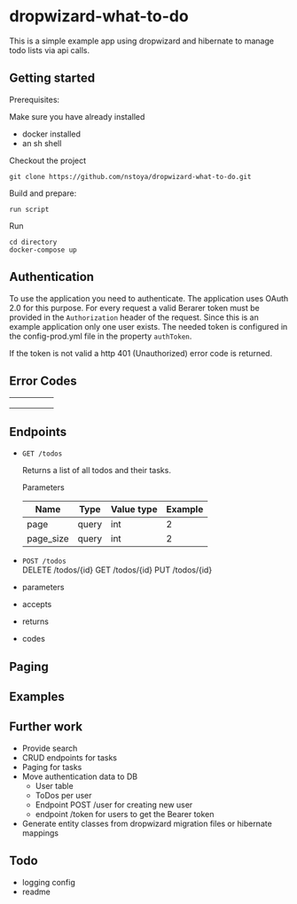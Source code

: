 # dropwizard-what-to-do
This is a simple example app using dropwizard and hibernate to manage todo lists via api calls. 

## Getting started

Prerequisites:

Make sure you have already installed

* docker installed
* an sh shell

Checkout the project
 
    git clone https://github.com/nstoya/dropwizard-what-to-do.git
    
Build and prepare:

    run script
    
Run

    cd directory
    docker-compose up
    
## Authentication

To use the application you need to authenticate. The application uses OAuth 2.0 for this purpose. For every request a valid
Berarer token must be provided in the `Authorization` header of the request. Since this is an example application only 
one user exists. The needed token is configured in the config-prod.yml file in the property `authToken`.

If the token is not valid a http 401 (Unauthorized) error code is returned.

## Error Codes

|   |   |   |   |   |
|---|---|---|---|---|
|   |   |   |   |   |
|   |   |   |   |   |
|   |   |   |   |   |

## Endpoints

* `GET /todos` 

    Returns a list of all todos and their tasks.
    
    Parameters

    | Name  | Type  | Value type  | Example  |
    |---|---|---|---|
    | page  | query   | int  | 2  | 
    | page_size  | query  | int  |2  |

* `POST /todos`  
    DELETE  /todos/{id} 
    GET     /todos/{id} 
    PUT     /todos/{id} 

* parameters
* accepts
* returns
* codes 

## Paging

## Examples

## Further work

* Provide search
* CRUD endpoints for tasks
* Paging for tasks
* Move authentication data to DB
    * User table
    * ToDos per user
    * Endpoint POST /user for creating new user 
    * endpoint /token for users to get the Bearer token
* Generate entity classes from dropwizard migration files or hibernate mappings

## Todo
* logging config
* readme